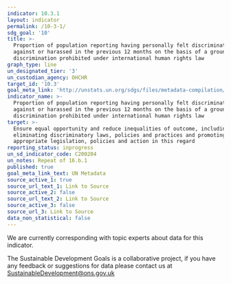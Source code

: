 ```yaml
---
indicator: 10.3.1
layout: indicator
permalink: /10-3-1/
sdg_goal: '10'
title: >-
  Proportion of population reporting having personally felt discriminated
  against or harassed in the previous 12 months on the basis of a ground of
  discrimination prohibited under international human rights law
graph_type: line
un_designated_tier: '3'
un_custodian_agency: OHCHR
target_id: '10.3'
goal_meta_link: 'http://unstats.un.org/sdgs/files/metadata-compilation/Metadata-Goal-10.pdf'
indicator_name: >-
  Proportion of population reporting having personally felt discriminated
  against or harassed in the previous 12 months on the basis of a ground of
  discrimination prohibited under international human rights law
target: >-
  Ensure equal opportunity and reduce inequalities of outcome, including by
  eliminating discriminatory laws, policies and practices and promoting
  appropriate legislation, policies and action in this regard
reporting_status: inprogress
un_sd_indicator_code: C200204
un_notes: Repeat of 16.b.1
published: true
goal_meta_link_text: UN Metadata
source_active_1: true
source_url_text_1: Link to Source
source_active_2: false
source_url_text_2: Link to Source
source_active_3: false
source_url_3: Link to Source
data_non_statistical: false
---
```


We are currently corresponding with topic experts about data for this indicator. 

The Sustainable Development Goals is a collaborative project, if you have any feedback or suggestions for data please contact us at <SustainableDevelopment@ons.gov.uk>  

